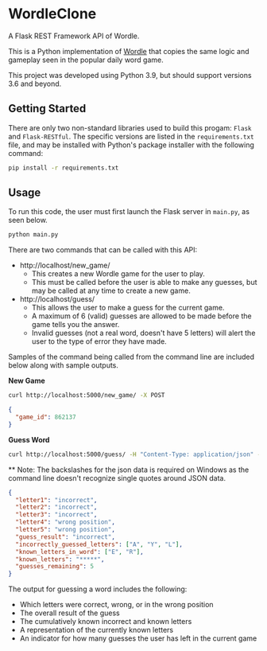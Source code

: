 # WordleClone
A Flask REST Framework API of Wordle.

This is a Python implementation of [Wordle](https://www.nytimes.com/games/wordle/index.html) that copies the same 
logic and gameplay seen in the popular daily word game.

This project was developed using Python 3.9, but should support versions 3.6 and beyond.

## Getting Started
There are only two non-standard libraries used to build this progam: `Flask` and `Flask-RESTful`. The specific
versions are listed in the `requirements.txt` file, and may be installed with Python's package installer with the
following command:

```bash
pip install -r requirements.txt
```

## Usage
To run this code, the user must first launch the Flask server in `main.py`, as seen below. 
```bash
python main.py
```

There are two commands that can be called with this API:
* http://localhost/new_game/
    * This creates a new Wordle game for the user to play. 
    * This must be called before the user is able to make any guesses, 
    but may be called at any time to create a new game. 
* http://localhost/guess/
    * This allows the user to make a guess for the current game. 
    * A maximum of 6 (valid) guesses are allowed to be made before the 
    game tells you the answer. 
    * Invalid guesses (not a real word, doesn't have 5 letters) will alert 
    the user to the type of error they have made.

Samples of the command being called from the command line are included below along with sample outputs. 

<b>New Game</b>
```bash
curl http://localhost:5000/new_game/ -X POST
```
```json
{
  "game_id": 862137
}
```

<b>Guess Word</b>
```bash
curl http://localhost:5000/guess/ -H "Content-Type: application/json" -d "{\"word\": \"layer\", \"game_id\": 123456}" -X POST
```
** Note: The backslashes for the json data is required on Windows as the command line doesn't recognize single quotes
around JSON data.  
```json
{
  "letter1": "incorrect", 
  "letter2": "incorrect", 
  "letter3": "incorrect", 
  "letter4": "wrong position", 
  "letter5": "wrong position", 
  "guess_result": "incorrect", 
  "incorrectly_guessed_letters": ["A", "Y", "L"], 
  "known_letters_in_word": ["E", "R"], 
  "known_letters": "*****", 
  "guesses_remaining": 5
}
```
The output for guessing a word includes the following:
* Which letters were correct, wrong, or in the wrong position
* The overall result of the guess
* The cumulatively known incorrect and known letters
* A representation of the currently known letters
* An indicator for how many guesses the user has left in the current game